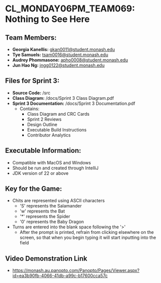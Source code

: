# CL_MONDAY06PM_TEAM069: Nothing to See Here

## Team Members:

- **Georgia Kanellis:** gkan0011@student.monash.edu
- **Tye Samuels:** tsam0016@student.monash.edu
- **Audrey Phommasone:** apho0008@student.monash.edu
- **Jun Hao Ng:** jngg0122@student.monash.edu

## Files for Sprint 3:

* **Source Code:** /src
* **Class Diagram:** /docs/Sprint 3 Class Diagram.pdf
* **Sprint 3 Documentation:** /docs/Sprint 3 Documentation.pdf
    - Contains:
        - Class Diagram and CRC Cards
        - Sprint 2 Reviews
        - Design Outline
        - Executable Build Instructions
        - Contributor Analytics

## Executable Information:

* Compatible with MacOS and Windows
* Should be run and created through IntelliJ
* JDK version of 22 or above

## Key for the Game:

* Chits are represented using ASCII characters
    * 'S' represents the Salamander
    * 'w' represents the Bat
    * '*' represents the Spider
    * '0' represents the Baby Dragon
* Turns are entered into the blank space following the '>'
    * After the prompt is printed, refrain from clicking elsewhere on the screen, so that when you begin typing it will
      start inputting into the field

## Video Demonstration Link

* https://monash.au.panopto.com/Panopto/Pages/Viewer.aspx?id=ea3b90fb-4066-41db-a99c-b17600cca57c
